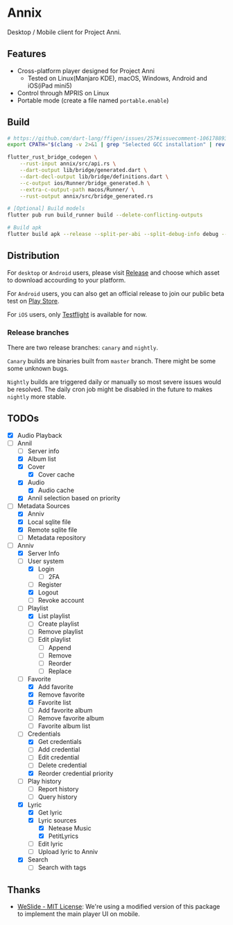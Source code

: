 # Annix

Desktop / Mobile client for Project Anni.

## Features

- Cross-platform player designed for Project Anni
    - Tested on Linux(Manjaro KDE), macOS, Windows, Android and iOS(iPad mini5)
- Control through MPRIS on Linux
- Portable mode (create a file named `portable.enable`)

## Build

```bash
# https://github.com/dart-lang/ffigen/issues/257#issuecomment-1061788936
export CPATH="$(clang -v 2>&1 | grep "Selected GCC installation" | rev | cut -d' ' -f1 | rev)/include"

flutter_rust_bridge_codegen \
    --rust-input annix/src/api.rs \
    --dart-output lib/bridge/generated.dart \
    --dart-decl-output lib/bridge/definitions.dart \
    --c-output ios/Runner/bridge_generated.h \
    --extra-c-output-path macos/Runner/ \
    --rust-output annix/src/bridge_generated.rs

# [Optional] Build models
flutter pub run build_runner build --delete-conflicting-outputs

# Build apk
flutter build apk --release --split-per-abi --split-debug-info debug --obfuscate
```

## Distribution

For `desktop` or `Android` users, please visit [Release](https://github.com/ProjectAnni/annix/releases) and  choose which asset to download accourding to your platform.

For `Android` users, you can also get an official release to join our public beta test on [Play Store](https://play.google.com/store/apps/details?id=rs.anni.annix).

For `iOS` users, only [Testflight](https://testflight.apple.com/join/ZWXnvupI) is available for now.

### Release branches

There are two release branches: `canary` and `nightly`.

`Canary` builds are binaries built from `master` branch. There might be some some unknown bugs.

`Nightly` builds are triggered daily or manually so most severe issues would be resolved. The daily cron job might be disabled in the future to makes `nightly` more stable.

## TODOs

- [x] Audio Playback
- [ ] Annil
    - [ ] Server info
    - [x] Album list
    - [x] Cover
        - [x] Cover cache
    - [x] Audio
        - [x] Audio cache
    - [x] Annil selection based on priority
- [ ] Metadata Sources
    - [x] Anniv
    - [x] Local sqlite file
    - [x] Remote sqlite file
    - [ ] Metadata repository
- [ ] Anniv
    - [x] Server Info
    - [ ] User system
        - [x] Login
            - [ ] 2FA
        - [ ] Register
        - [x] Logout
        - [ ] Revoke account
    - [ ] Playlist
        - [x] List playlist
        - [ ] Create playlist
        - [ ] Remove playlist
        - [ ] Edit playlist
            - [ ] Append
            - [ ] Remove
            - [ ] Reorder
            - [ ] Replace
    - [ ] Favorite
        - [x] Add favorite
        - [x] Remove favorite
        - [x] Favorite list
        - [ ] Add favorite album
        - [ ] Remove favorite album
        - [ ] Favorite album list
    - [ ] Credentials
        - [x] Get credentials
        - [ ] Add credential
        - [ ] Edit credential
        - [ ] Delete credential
        - [x] Reorder credential priority
    - [ ] Play history
      - [ ] Report history
      - [ ] Query history
    - [x] Lyric
      - [x] Get lyric
      - [x] Lyric sources
        - [x] Netease Music
        - [x] PetitLyrics
      - [ ] Edit lyric
      - [ ] Upload lyric to Anniv
    - [x] Search
      - [ ] Search with tags

## Thanks

- [WeSlide - MIT License](https://github.com/luciano-work/we_slide): We're using a modified version
  of this package to implement the main player UI on mobile.